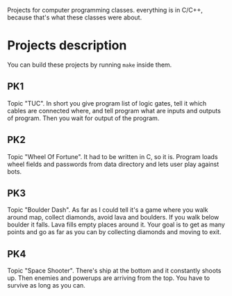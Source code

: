 Projects for computer programming classes. everything is in C/C++, because that's what these classes were about.

# Projects description
You can build these projects by running `make` inside them.
## PK1
Topic "TUC". In short you give program list of logic gates, tell it which cables are connected where, and tell program what are inputs and outputs of program. Then you wait for output of the program.

## PK2
Topic "Wheel Of Fortune". It had to be written in C, so it is. Program loads wheel fields and passwords from data directory and lets user play against bots.

## PK3
Topic "Boulder Dash". As far as I could tell it's a game where you walk around map, collect diamonds, avoid lava and boulders. If you walk below boulder it falls. Lava fills empty places around it. Your goal is to get as many points and go as far as you can by collecting diamonds and moving to exit.

## PK4
Topic "Space Shooter". There's ship at the bottom and it constantly shoots up. Then enemies and powerups are arriving from the top. You have to survive as long as you can.
